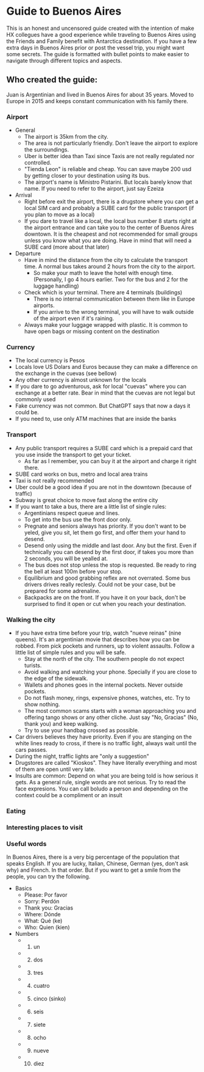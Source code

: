 # Guide to Buenos Aires
This is an honest and uncensored guide created with the intention of make HX collegues have a good experience while traveling to Buenos Aires using the Friends and Family benefit with Antarctica destination. If you have a few extra days in Buenos Aires prior or post the vessel trip, you might want some secrets. The guide is formatted with bullet points to make easier to navigate through different topics and aspects.

## Who created the guide:
Juan is Argentinian and lived in Buenos Aires for about 35 years. Moved to Europe in 2015 and keeps constant communication with his family there.

### Airport
- General
  - The airport is 35km from the city.
  - The area is not particularly friendly. Don't leave the airport to explore the surroundings.
  - Uber is better idea than Taxi since Taxis are not really regulated nor controlled.
  - "Tienda Leon" is reliable and cheap. You can save maybe 200 usd by getting closer to your destination using its bus.
  - The airport's name is Ministro Pistarini. But locals barely know that name. If you need to refer to the airport, just say Ezeiza
- Arrival
  - Right before exit the airport, there is a drugstore where you can get a local SIM card and probably a SUBE card for the public transport (if you plan to move as a local)
  - If you dare to travel like a local, the local bus number 8 starts right at the airport entrance and can take you to the center of Buenos Aires downtown. It is the cheapest and not recommended for small groups unless you know what you are doing. Have in mind that will need a SUBE card (more about that later)
- Departure
  - Have in mind the distance from the city to calculate the transport time. A normal bus takes around 2 hours from the city to the airport.
    - So make your math to leave the hotel with enough time. (Personally, I go 4 hours earlier. Two for the bus and 2 for the luggage handling)
  - Check which is your terminal. There are 4 terminals (buildings)
    - There is no internal communication between them like in Europe airports.
    - If you arrive to the wrong terminal, you will have to walk outside of the airport even if it's raining.
  - Always make your luggage wrapped with plastic. It is common to have open bags or missing content on the destination

### Currency
- The local currency is Pesos
- Locals love US Dolars and Euros because they can make a difference on the exchange in the cuevas (see bellow)
- Any other currency is almost unknown for the locals
- If you dare to go adventurous, ask for local "cuevas" where you can exchange at a better rate. Bear in mind that the cuevas are not legal but commonly used
- Fake currency was not common. But ChatGPT says that now a days it could be.
- If you need to, use only ATM machines that are inside the banks

### Transport
- Any public transport requires a SUBE card which is a prepaid card that you use inside the transport to get your ticket.
  - As far as I remember, you can buy it at the airport and charge it right there.
- SUBE card works on bus, metro and local area trains
- Taxi is not really recommended
- Uber could be a good idea if you are not in the downtown (because of traffic)
- Subway is great choice to move fast along the entire city
- If you want to take a bus, there are a little list of single rules:
  - Argentinians respect queue and lines.
  - To get into the bus use the front door only.
  - Pregnate and seniors always has priority. If you don't want to be yeled, give you sit, let them go first, and offer them your hand to desend.
  - Desend only using the middle and last door. Any but the first. Even if technically you can desend by the first door, if takes you more than 2 seconds, you will be yealled at.
  - The bus does not stop unless the stop is requested. Be ready to ring the bell at least 100m before your stop.
  - Equilibrium and good grabbing reflex are not overrated. Some bus drivers drives really reclesly. Could not be your case, but be prepared for some adrenaline.
  - Backpacks are on the front. If you have it on your back, don't be surprised to find it open or cut when you reach your destination.

### Walking the city
- If you have extra time before your trip, watch "nueve reinas" (nine queens). It's an argentinian movie that describes how you can be robbed. From pick pockets and runners, up to violent assaults. Follow a little list of simple rules and you will be safe.
  - Stay at the north of the city. The southern people do not expect turists.
  - Avoid walking and watching your phone. Specially if you are close to the edge of the sidewalk.
  - Wallets and phones goes in the internal pockets. Never outside pockets.
  - Do not flash money, rings, expensive phones, watches, etc. Try to show nothing.
  - The most common scams starts with a woman approaching you and offering tango shows or any other cliche. Just say "No, Gracias" (No, thank you) and keep walking.
  - Try to use your handbag crossed as possible.
- Car drivers believes they have priority. Even if you are stanging on the white lines ready to cross, if there is no traffic light, always wait until the cars passes.
- During the night, traffic lights are "only a suggestion"
- Drugstores are called "Kioskos". They have literally everything and most of them are open until very late.
- Insults are common: Depend on what you are being told is how serious it gets. As a general rule, single words are not serious. Try to read the face expresions. You can call boludo a person and depending on the context could be a compliment or an insult

### Eating

### Interesting places to visit

### Useful words
In Buenos Aires, there is a very big percentage of the population that speaks English. If you are lucky, Italian, Chinese, German (yes, don't ask why) and French. In that order. But if you want to get a smile from the people, you can try the following.
- Basics
  - Please: Por favor
  - Sorry: Perdón
  - Thank you: Gracias
  - Where: Dónde
  - What: Qué (ke)
  - Who: Quien (kien)
- Numbers
  - 1. un
  - 2. dos
  - 3. tres
  - 4. cuatro
  - 5. cinco (sinko)
  - 6. seis
  - 7. siete
  - 8. ocho
  - 9. nueve
  - 10. diez

